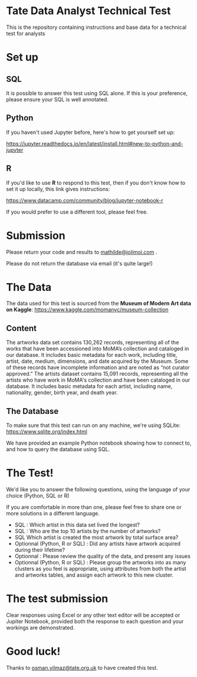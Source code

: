 # Tate Data Analyst Technical Test
This is the repository containing instructions and base data for a technical test for analysts 

# Set up


## SQL

It is possible to answer this test using SQL alone. If this is your preference, please ensure your SQL is well annotated. 


## Python
If you haven't used Jupyter before, here's how to get yourself set up:

https://jupyter.readthedocs.io/en/latest/install.html#new-to-python-and-jupyter

## R
If you'd like to use **R** to respond to this test, then if you don't know how to set it up locally, this link gives instructions:

https://www.datacamp.com/community/blog/jupyter-notebook-r

If you would prefer to use a different tool, please feel free.
# Submission

Please return your code and results to mathilde@jolimoi.com .  


Please do not return the database via email (it's quite large!)

# The Data

The data used for this test is sourced from the **Museum of Modern Art data on Kaggle**: https://www.kaggle.com/momanyc/museum-collection

## Content

The artworks data set contains 130,262 records, representing all of the works that have been accessioned into MoMA’s collection and cataloged in our database. It includes basic metadata for each work, including title, artist, date, medium, dimensions, and date acquired by the Museum. Some of these records have incomplete information and are noted as “not curator approved.” The artists dataset contains 15,091 records, representing all the artists who have work in MoMA's collection and have been cataloged in our database. It includes basic metadata for each artist, including name, nationality, gender, birth year, and death year.

## The Database

To make sure that this test can run on any machine, we're using SQLite: https://www.sqlite.org/index.html

We have provided an example Python notebook showing how to connect to, and how to query the database using SQL. 

# The Test!

We'd like you to answer the following questions, using the language of your choice (Python, SQL or R)

If you are comfortable in more than one, please feel free to share one or more solutions in a different language. 

* SQL : Which artist in this data set lived the longest?
* SQL : Who are the top 10 artists by the number of artworks?
* SQL Which artist is created the most artwork by total surface area?
* Optionnal (Python, R or SQL) : Did any artists have artwork acquired during their lifetime?
* Optionnal : Please review the quality of the data, and present any issues
* Optionnal (Python, R or SQL)  : Please group the artworks into as many clusters as you feel is appropriate, using attributes from both the artist and artworks tables, and assign each artwork to this new cluster. 

# The test submission

Clear responses using Excel or any other text editor will be accepted or Jupiter Notebook, provided both the response to each question and your workings are demonstrated.

# Good luck!

Thanks to osman.yilmaz@tate.org.uk to have created this test.
